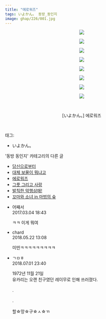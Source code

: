 ```yaml
---
title: "에로워즈"
tags: いよかん。 동방_동인지
image: ghap/226/001.jpg
---
```

<div class="article">
<p style="text-align: center; clear: none; float: none;"><img src="{{ site.nasurl }}/ghap/226/001.jpg"/></p>
<p style="text-align: center; clear: none; float: none;"><img src="{{ site.nasurl }}/ghap/226/002.jpg"/></p>
<p style="text-align: center; clear: none; float: none;"><img src="{{ site.nasurl }}/ghap/226/003.jpg"/></p>
<p style="text-align: center; clear: none; float: none;"><img src="{{ site.nasurl }}/ghap/226/004.jpg"/></p>
<p style="text-align: center; clear: none; float: none;"><img src="{{ site.nasurl }}/ghap/226/005.jpg"/></p>
<p style="text-align: center; clear: none; float: none;"><img src="{{ site.nasurl }}/ghap/226/006.jpg"/></p>
<p style="text-align: center; clear: none; float: none;"><img src="{{ site.nasurl }}/ghap/226/007.jpg"/></p>
<p style="text-align: center; clear: none; float: none;"><img src="{{ site.nasurl }}/ghap/226/008.jpg"/></p>
<p style="text-align: center; clear: none; float: none;"><br/></p>
<p style="text-align: center; clear: none; float: none;">[いよかん。] 에로워즈</p>
<p><br/></p>
</div><div class="tagTrail">
<p>태그: </p>
<ul>
<li>いよかん。</li>
</ul>
</div><div class="another">
<p>'동방 동인지' 카테고리의 다른 글</p>
<ul>
<li><a href="/2016-06-19-ghap_229">당신으로부터</a></li>
<li><a href="/2016-06-19-ghap_227">대체 보물이 뭐냐고</a></li>
<li><a href="/2016-06-19-ghap_226">에로워즈</a></li>
<li><a href="/2016-06-19-ghap_225">그릇 그리고 사랑</a></li>
<li><a href="/2016-06-19-ghap_224">발칙한 악행삼매!</a></li>
<li><a href="/2016-06-19-ghap_223">꼬마와 소녀 in 마법의 숲</a></li>
</ul>
</div><div class="cb_module cb_fluid">
<div class="cb_wrt cb_profile">
<div class="comment">
<ul>
<li class="cb_thumb_off" id="comment14931234">
<div class="cb_comment_area">
<div class="cb_info_area">
<div class="cb_section">
<span class="cb_nick_name">어째서</span>
</div>
<div class="cb_section">
<span class="cb_date">2017.03.04 18:43 </span>
</div>
</div>
<div class="cb_dsc_comment">
<p class="cb_dsc">
											ㅋㅋ 이게 뭐여
										</p>
</div>
</div></li>
<li class="cb_thumb_off" id="comment15260019">
<div class="cb_comment_area">
<div class="cb_info_area">
<div class="cb_section">
<span class="cb_nick_name">chard</span>
</div>
<div class="cb_section">
<span class="cb_date">2018.05.22 13:08 </span>
</div>
</div>
<div class="cb_dsc_comment">
<p class="cb_dsc">
											미띤ㅋㅋㅋㅋㅋㅋㅋㅋㅋ
										</p>
</div>
</div></li>
<li class="cb_thumb_off" id="comment15279454">
<div class="cb_comment_area">
<div class="cb_info_area">
<div class="cb_section">
<span class="cb_nick_name">ㄱㅁㅎ</span>
</div>
<div class="cb_section">
<span class="cb_date">2018.07.01 23:40 </span>
</div>
</div>
<div class="cb_dsc_comment">
<p class="cb_dsc">
											1972년 11월 21일<br/>
유카리는 오랜 친구였던 레이무로 인해 쓰러졌다.<br/>
<br/>
.<br/>
<br/>
.<br/>
<br/>
할☆망☆구☆ㅅ☆ㄲ
										</p>
</div>
</div></li>
</ul>
</div>
</div><!-- commentList close -->
</div>